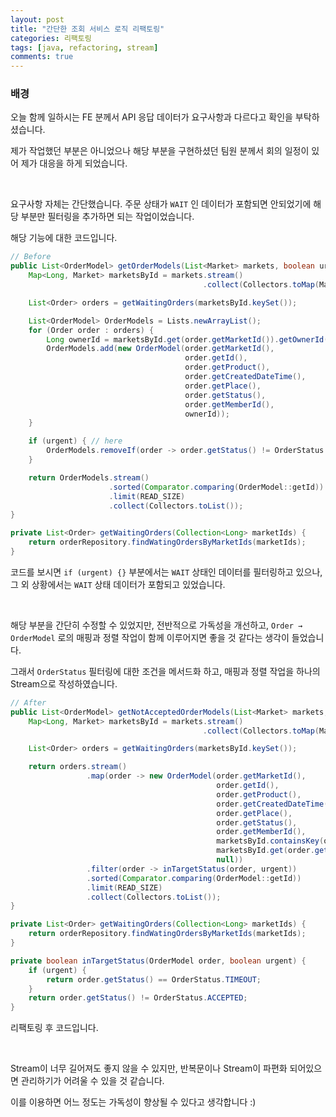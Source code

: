 ```yaml
---
layout: post
title: "간단한 조회 서비스 로직 리팩토링"
categories: 리팩토링
tags: [java, refactoring, stream]
comments: true
---
```


### 배경

오늘 함께 일하시는 FE 분께서 API 응답 데이터가 요구사항과 다르다고 확인을 부탁하셨습니다.

제가 작업했던 부분은 아니었으나 해당 부분을 구현하셨던 팀원 분께서 회의 일정이 있어 제가 대응을 하게 되었습니다.

<br>

요구사항 자체는 간단했습니다. 주문 상태가 `WAIT` 인 데이터가 포함되면 안되었기에 해당 부분만 필터링을 추가하면 되는 작업이었습니다.

해당 기능에 대한 코드입니다.

```java
// Before
public List<OrderModel> getOrderModels(List<Market> markets, boolean urgent) {
    Map<Long, Market> marketsById = markets.stream()
                                           .collect(Collectors.toMap(Market::getId, Function.identity()));

    List<Order> orders = getWaitingOrders(marketsById.keySet());

    List<OrderModel> OrderModels = Lists.newArrayList();
    for (Order order : orders) {
        Long ownerId = marketsById.get(order.getMarketId()).getOwnerId();
        OrderModels.add(new OrderModel(order.getMarketId(),
                                       order.getId(),
                                       order.getProduct(),
                                       order.getCreatedDateTime(),
                                       order.getPlace(),
                                       order.getStatus(),
                                       order.getMemberId(),
                                       ownerId));
    }

    if (urgent) { // here
        OrderModels.removeIf(order -> order.getStatus() != OrderStatus.WAIT);
    }

    return OrderModels.stream()
                      .sorted(Comparator.comparing(OrderModel::getId))
                      .limit(READ_SIZE)
                      .collect(Collectors.toList());
}

private List<Order> getWaitingOrders(Collection<Long> marketIds) {
    return orderRepository.findWatingOrdersByMarketIds(marketIds);
}
```

코드를 보시면 `if (urgent) {}` 부분에서는 `WAIT` 상태인 데이터를 필터링하고 있으나, 그 외 상황에서는 `WAIT` 상태 데이터가 포함되고 있었습니다.

<br>

해당 부분을 간단히 수정할 수 있었지만, 전반적으로 가독성을 개선하고, `Order → OrderModel` 로의 매핑과 정렬 작업이 함께 이루어지면 좋을 것 같다는 생각이 들었습니다.

그래서 `OrderStatus` 필터링에 대한 조건을 메서드화 하고, 매핑과 정렬 작업을 하나의 Stream으로 작성하였습니다.

```java
// After
public List<OrderModel> getNotAcceptedOrderModels(List<Market> markets, boolean urgent) {
    Map<Long, Market> marketsById = markets.stream()
                                           .collect(Collectors.toMap(Market::getId, Function.identity()));

    List<Order> orders = getWaitingOrders(marketsById.keySet());

    return orders.stream()
                 .map(order -> new OrderModel(order.getMarketId(),
                                              order.getId(),
                                              order.getProduct(),
                                              order.getCreatedDateTime(),
                                              order.getPlace(),
                                              order.getStatus(),
                                              order.getMemberId(),
                                              marketsById.containsKey(order.getMarketId()) ?
                                              marketsById.get(order.getMarketId()).getOwnerId() :
                                              null))
                 .filter(order -> inTargetStatus(order, urgent))
                 .sorted(Comparator.comparing(OrderModel::getId))
                 .limit(READ_SIZE)
                 .collect(Collectors.toList());
}

private List<Order> getWaitingOrders(Collection<Long> marketIds) {
    return orderRepository.findWatingOrdersByMarketIds(marketIds);
}

private boolean inTargetStatus(OrderModel order, boolean urgent) {
    if (urgent) {
        return order.getStatus() == OrderStatus.TIMEOUT;
    }
    return order.getStatus() != OrderStatus.ACCEPTED;
}
```

리팩토링 후 코드입니다.

<br>

Stream이 너무 길어져도 좋지 않을 수 있지만, 반복문이나 Stream이 파편화 되어있으면 관리하기가 어려울 수 있을 것 같습니다.

이를 이용하면 어느 정도는 가독성이 향상될 수 있다고 생각합니다 :)